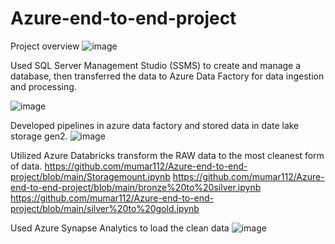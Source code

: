 # Azure-end-to-end-project
Project overview
![image](https://github.com/user-attachments/assets/fe7fceda-ba5f-4682-82c5-9884b222c70c)

Used SQL Server Management Studio (SSMS) to create and manage a database, then transferred the data to Azure Data Factory for data ingestion and processing.

![image](https://github.com/user-attachments/assets/c1cbc68e-fc0d-4ef4-a700-9528cd2c2e08)

Developed pipelines in azure data factory and stored data in date lake storage gen2.
![image](https://github.com/user-attachments/assets/d6d7ef4d-d4df-4913-b090-df3bec33353d)

Utilized Azure Databricks transform the RAW data to the most cleanest form of data.
https://github.com/mumar112/Azure-end-to-end-project/blob/main/Storagemount.ipynb
https://github.com/mumar112/Azure-end-to-end-project/blob/main/bronze%20to%20silver.ipynb
https://github.com/mumar112/Azure-end-to-end-project/blob/main/silver%20to%20gold.ipynb

Used Azure Synapse Analytics to load the clean data
![image](https://github.com/user-attachments/assets/cef959a4-f242-4f53-9d30-d0396947a9c1)

